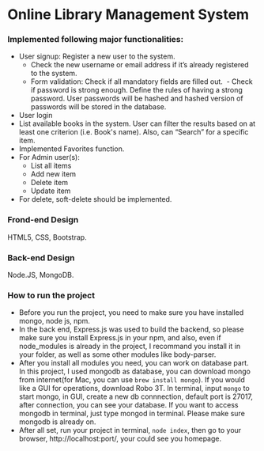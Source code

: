 # Online Library Management System

### Implemented following major functionalities:
- User signup: Register a new user to the system. 
  - Check the new username or email address if it’s already registered to the system. 
  - Form validation: Check if all mandatory fields are filled out.
  - Check if password is strong enough. Define the rules of having a strong password. User passwords will be hashed and hashed version of passwords will be stored in the database.
- User login
- List available books in the system. User can filter the results based on at least one criterion (i.e. Book's name). Also, can “Search” for a specific item.
- Implemented Favorites function.
- For Admin user(s):
  - List all items
  - Add new item
  - Delete item
  - Update item
- For delete, soft-delete should be implemented.

### Frond-end Design
HTML5, CSS, Bootstrap.

### Back-end Design
Node.JS, MongoDB.

### How to run the project
- Before you run the project, you need to make sure you have installed mongo, node js, npm.
- In the back end, Express.js was used to build the backend, so please make sure you install Express.js in your npm, and also, even if node_modules is already in the project, I recommand you install it in your folder, as well as some other modules like body-parser.
- After you install all modules you need, you can work on database part. In this project, I used mongodb as database, you can download mongo from internet(for Mac, you can use `brew install mongo`). If you would like a GUI for operations, download Robo 3T. In terminal, input `mongo` to start mongo, in GUI, create a new db connnection, default port is 27017, after connection, you can see your database. If you want to access mongodb in terminal, just type mongod in terminal. Please make sure mongodb is already on.
- After all set, run your project in terminal, `node index`, then go to your browser, http://localhost:port/, your could see you homepage.
